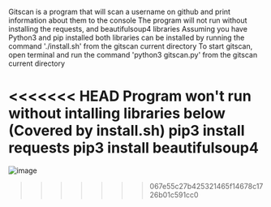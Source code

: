 Gitscan is a program that will scan a username on github and print information about them to the console
The program will not run without installing the requests, and beautifulsoup4 libraries
Assuming you have Python3 and pip installed both libraries can be installed by running the command './install.sh' from the gitscan current directory
To start gitscan, open terminal and run the command 'python3 gitscan.py' from the gitscan current directory

<<<<<<< HEAD
**Program won't run without intalling libraries below (Covered by install.sh)**
pip3 install requests
pip3 install beautifulsoup4
=======
![image](https://user-images.githubusercontent.com/31965406/81163343-9a7f0400-8f5c-11ea-9118-5bb8dc867dff.png)
>>>>>>> 067e55c27b425321465f14678c1726b01c591cc0
